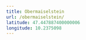 ```yaml
---
title: Obermaiselstein
url: /obermaiselstein/
latitude: 47.447887400000006
longitude: 10.2375098
---
```


